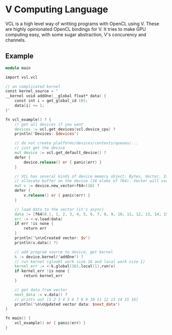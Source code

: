 # V Computing Language

VCL is a high level way of writting programs with OpenCL using V.
These are highly opinionated OpenCL bindings for V. It tries to make GPU computing easy,
with some sugar abstraction, V's concurency and channels.

## Example

```v ignore
module main

import vsl.vcl

// an complicated kernel
const kernel_source = '
__kernel void addOne(__global float* data) {
    const int i = get_global_id (0);
    data[i] += 1;
}'

fn vcl_example() ? {
	// get all devices if you want
	devices := vcl.get_devices(vcl.device_cpu) ?
	println('Devices: $devices')

	// do not create platforms/devices/contexts/queues/...
	// just get the device
	mut device := vcl.get_default_device() ?
	defer {
		device.release() or { panic(err) }
	}

	// VCL has several kinds of device memory object: Bytes, Vector, Image (Soon)
	// allocate buffer on the device (16 elems of f64). Vector will use generics in the future
	mut v := device.new_vector<f64>(16) ?
	defer {
		v.release() or { panic(err) }
	}

	// load data to the vector (it's async)
	data := [f64(0.), 1, 2, 3, 4, 5, 6, 7, 8, 9, 10, 11, 12, 13, 14, 15]
	err := <-v.load(data)
	if err !is none {
		return err
	}
	println('\n\nCreated vector: $v')
	println(v.data() ?)

	// add program source to device, get kernel
	k := device.kernel('addOne') ?
	// run kernel (gloabl work size 16 and local work size 1)
	kernel_err := <-k.global(16).local(1).run(v)
	if kernel_err !is none {
		return kernel_err
	}

	// get data from vector
	next_data := v.data() ?
	// prints out [1 2 3 4 5 6 7 8 9 10 11 12 13 14 15 16]
	println('\n\nUpdated vector data: $next_data')
}

fn main() {
	vcl_example() or { panic(err) }
}
```
